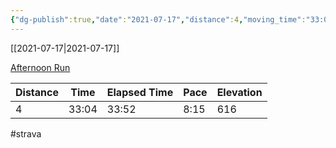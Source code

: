 ```yaml
---
{"dg-publish":true,"date":"2021-07-17","distance":4,"moving_time":"33:04","elapsed_time":"33:52","pace":"8:15","total_elevation_gain":616,"url":"https://www.strava.com/activities/5644383648","permalink":"/01-personal/strava/2021-07-17-afternoon-run/","dgPassFrontmatter":true}
---
```



[[2021-07-17\|2021-07-17]]

[Afternoon Run](https://www.strava.com/activities/5644383648)

| Distance | Time  | Elapsed Time | Pace | Elevation |
| -------- | ----- | ------------ | ---- | --------- |
| 4        | 33:04 | 33:52        | 8:15 | 616       |




#strava
